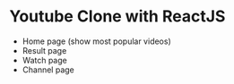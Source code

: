 # Youtube Clone with ReactJS
- Home page (show most popular videos)
- Result page
- Watch page 
- Channel page
